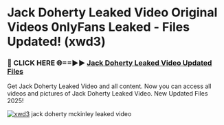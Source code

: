 # Jack Doherty Leaked Video Original Videos 0nlyFans Leaked - Files Updated! (xwd3)

<h3>🔴 CLICK HERE 🌐==►► <a href="https://tinyurl.com/2wckxsce" rel="nofollow">Jack Doherty Leaked Video Updated Files</a></h3>

Get Jack Doherty Leaked Video and all content. Now you can access all videos and pictures of Jack Doherty Leaked Video. New Updated Files 2025!

[![xwd3](https://i.imgur.com/AFduVYN.gif)](https://tinyurl.com/2wckxsce)
jack doherty mckinley leaked video